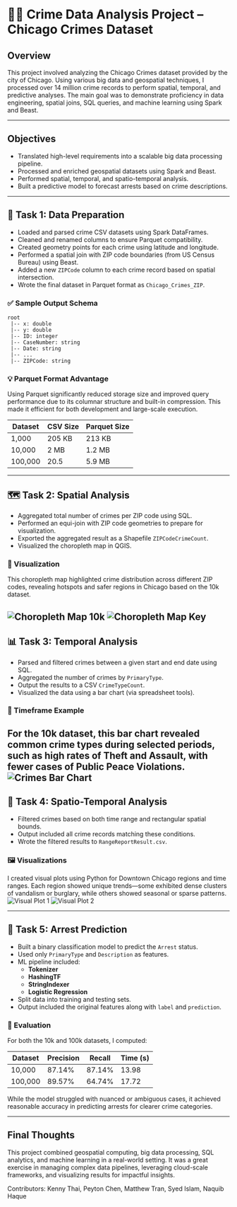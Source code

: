# 🕵️‍♂️ Crime Data Analysis Project – Chicago Crimes Dataset

## Overview

This project involved analyzing the Chicago Crimes dataset provided by the city of Chicago. Using various big data and geospatial techniques, I processed over 14 million crime records to perform spatial, temporal, and predictive analyses. The main goal was to demonstrate proficiency in data engineering, spatial joins, SQL queries, and machine learning using Spark and Beast.

---

## Objectives

- Translated high-level requirements into a scalable big data processing pipeline.
- Processed and enriched geospatial datasets using Spark and Beast.
- Performed spatial, temporal, and spatio-temporal analysis.
- Built a predictive model to forecast arrests based on crime descriptions.

---

## 📁 Task 1: Data Preparation

- Loaded and parsed crime CSV datasets using Spark DataFrames.
- Cleaned and renamed columns to ensure Parquet compatibility.
- Created geometry points for each crime using latitude and longitude.
- Performed a spatial join with ZIP code boundaries (from US Census Bureau) using Beast.
- Added a new `ZIPCode` column to each crime record based on spatial intersection.
- Wrote the final dataset in Parquet format as `Chicago_Crimes_ZIP`.

### ✅ Sample Output Schema

```
root
 |-- x: double
 |-- y: double
 |-- ID: integer
 |-- CaseNumber: string
 |-- Date: string
 |-- ...
 |-- ZIPCode: string
```

### 💡 Parquet Format Advantage

Using Parquet significantly reduced storage size and improved query performance due to its columnar structure and built-in compression. This made it efficient for both development and large-scale execution.

| Dataset     | CSV Size | Parquet Size |
|-------------|----------|--------------|
| 1,000       | 205 KB    | 213 KB        |
| 10,000      | 2 MB    | 1.2 MB        |
| 100,000     | 20.5    | 5.9 MB        |

---

## 🗺️ Task 2: Spatial Analysis

- Aggregated total number of crimes per ZIP code using SQL.
- Performed an equi-join with ZIP code geometries to prepare for visualization.
- Exported the aggregated result as a Shapefile `ZIPCodeCrimeCount`.
- Visualized the choropleth map in QGIS.

### 📍 Visualization

This choropleth map highlighted crime distribution across different ZIP codes, revealing hotspots and safer regions in Chicago based on the 10k dataset.

![Choropleth Map 10k](images/map.png)
![Choropleth Map Key](images/key.png)
---

## 📊 Task 3: Temporal Analysis

- Parsed and filtered crimes between a given start and end date using SQL.
- Aggregated the number of crimes by `PrimaryType`.
- Output the results to a CSV `CrimeTypeCount`.
- Visualized the data using a bar chart (via spreadsheet tools).

### 📅 Timeframe Example

For the 10k dataset, this bar chart revealed common crime types during selected periods, such as high rates of **Theft** and **Assault**, with fewer cases of **Public Peace Violations**.
![Crimes Bar Chart](images/bars.png)
---

## 🧭 Task 4: Spatio-Temporal Analysis

- Filtered crimes based on both time range and rectangular spatial bounds.
- Output included all crime records matching these conditions.
- Wrote the filtered results to `RangeReportResult.csv`.

### 🖼️ Visualizations

I created visual plots using Python for Downtown Chicago regions and time ranges. Each region showed unique trends—some exhibited dense clusters of vandalism or burglary, while others showed seasonal or sparse patterns.
![Visual Plot 1](images/visual1.png)
![Visual Plot 2](images/visual2.png)

---

## 🤖 Task 5: Arrest Prediction

- Built a binary classification model to predict the `Arrest` status.
- Used only `PrimaryType` and `Description` as features.
- ML pipeline included:
  - **Tokenizer**
  - **HashingTF**
  - **StringIndexer**
  - **Logistic Regression**
- Split data into training and testing sets.
- Output included the original features along with `label` and `prediction`.

### 🧪 Evaluation

For both the 10k and 100k datasets, I computed:

| Dataset   | Precision | Recall | Time (s) |
|-----------|-----------|--------|----------|
| 10,000    | 87.14%    | 87.14% | 13.98       |
| 100,000   | 89.57%    | 64.74% | 17.72       |

While the model struggled with nuanced or ambiguous cases, it achieved reasonable accuracy in predicting arrests for clearer crime categories.

---

## Final Thoughts

This project combined geospatial computing, big data processing, SQL analytics, and machine learning in a real-world setting. It was a great exercise in managing complex data pipelines, leveraging cloud-scale frameworks, and visualizing results for impactful insights.

Contributors:
Kenny Thai, Peyton Chen, Matthew Tran, Syed Islam, Naquib Haque
